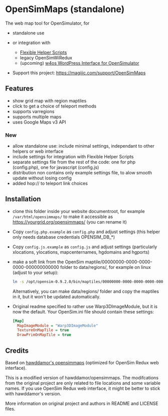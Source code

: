 # OpenSimMaps (standalone)

The web map tool for OpenSimulator, for

- standalone use
- or integration with

  - [Flexible Helper Scripts](https://github.com/GuduleLapointe/flexible_helper_scripts)
  - legacy OpenSimWiRedux
  - (upcoming) [w4os WordPress Interface for OpenSimulator](https://w4os.org)

- Support this project: <https://magiiic.com/support/OpenSimMaps>

## Features

- show grid map with region maptiles
- click to get a choice of teleport methods
- supports varregions
- supports multiple maps
- uses Google Maps v3 API

### New

- allow standalone use: include minimal settings, independant to other helpers or web interface
- include settings for integration with Flexible Helper Scripts
- separate settings file from the rest of the code: one for php (config.php), one for javascript (config.js)
- distribution non contains only example settings file, to alow smooth update without losing config
- added hop:// to teleport link choices

## Installation

- clone this folder inside your website documentroot, for example `/var/html/opensimmaps/` to make it accessible as <https://yourgrid.org/opensimmaps/> (you can rename it)
- Copy `config.php.example` as `config.php` and adjust settings (this helper only needs database credentials OPENSIM_DB_*)
- Copy `config.js.example` as `config.js` and adjust settings (particularly xlocations, ylocations, mapcenternames, hgdomains and hgports)
- make a soft link from the OpenSim maptile/00000000-0000-0000-0000-000000000000 folder to data/regions/, for example on linux (adjust to your setup):

  ```bash
  ln -s /opt/opensim-0.9.2.0/bin/maptiles/00000000-0000-0000-0000-000000000000 /var/html/opensimmaps/data/regions
  ```

  Alternatively, you can make data/regions/ folder and copy the maptiles in it, but it won't be updated automatically.

- Original readme specified to rather use Warp3DImageModule, but it is now the default. Your OpenSim.ini file should contain these settings:

  ```ini
  [Map]
    MapImageModule = "Warp3DImageModule"
    TextureOnMapTile = true
    DrawPrimOnMapTile = true
  ```

## Credits

Based on [hawddamor's opensimmaps](https://github.com/hawddamor/opensimmaps) (optimized for OpenSim Redux web interface).

This is a modified version of hawddamor/opensimmaps. The modifcations from the original project are only related to file locations and some variable names. If you use OpenSim Redux web interface, it might be better to stick with hawddamor's version.

More information on original project and authors in README and LICENSE files.

